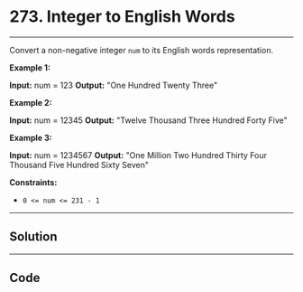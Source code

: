 # 273. Integer to English Words

---

Convert a non-negative integer `num` to its English words representation.

 

**Example 1:**


**Input:** num = 123
**Output:** "One Hundred Twenty Three"


**Example 2:**


**Input:** num = 12345
**Output:** "Twelve Thousand Three Hundred Forty Five"


**Example 3:**


**Input:** num = 1234567
**Output:** "One Million Two Hundred Thirty Four Thousand Five Hundred Sixty Seven"


 

**Constraints:**

  * `0 <= num <= 231 - 1`

---

## Solution



---

## Code
```python


```